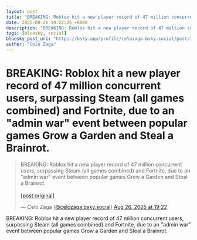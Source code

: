 ```yaml
---
layout: post
title: "BREAKING: Roblox hit a new player record of 47 million concurrent users, surpassing Steam (all games combined) and Fortnite, due to an \"admin war\" event between popular games Grow a Garden and Steal a Brainrot."
date: 2025-08-26 19:22:25 +0000
description: "BREAKING: Roblox hit a new player record of 47 million concurrent users, surpassing Steam (all games combined) and Fortnite, due to an \"admin war\" eve..."
tags: [bluesky, social]
bluesky_post_uri: "https://bsky.app/profile/celozaga.bsky.social/post/3lxdaft5kzu25"
author: "Celo Zaga"
---
```


<h1 class="bluesky-post-title">BREAKING: Roblox hit a new player record of 47 million concurrent users, surpassing Steam (all games combined) and Fortnite, due to an "admin war" event between popular games Grow a Garden and Steal a Brainrot.</h1>


<blockquote class="bluesky-embed" data-bluesky-uri="at://did:plc:lmh6rennptq77inaztnovw4b/app.bsky.feed.post/3lxdaft5kzu25" data-bluesky-embed-color-mode="system">
<p lang="">BREAKING: Roblox hit a new player record of 47 million concurrent users, surpassing Steam (all games combined) and Fortnite, due to an "admin war" event between popular games Grow a Garden and Steal a Brainrot.<br><br><a href="https://bsky.app/profile/celozaga.bsky.social/post/3lxdaft5kzu25">[post original]</a></p>
&mdash; Celo Zaga (<a href="https://bsky.app/profile/did:plc:lmh6rennptq77inaztnovw4b">@celozaga.bsky.social</a>) <a href="https://bsky.app/profile/celozaga.bsky.social/post/3lxdaft5kzu25">Aug 26, 2025 at 19:22</a>
</blockquote>
<script async src="https://embed.bsky.app/static/embed.js" charset="utf-8"></script>


<p class="bluesky-post-description">BREAKING: Roblox hit a new player record of 47 million concurrent users, surpassing Steam (all games combined) and Fortnite, due to an "admin war" event between popular games Grow a Garden and Steal a Brainrot.</p>

